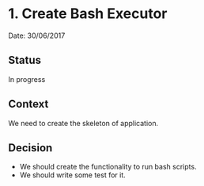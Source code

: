 # 1. Create Bash Executor

Date: 30/06/2017

## Status

In progress

## Context

We need to create the skeleton of application. 

## Decision

- We should create the functionality to run bash scripts.
- We should write some test for it.


